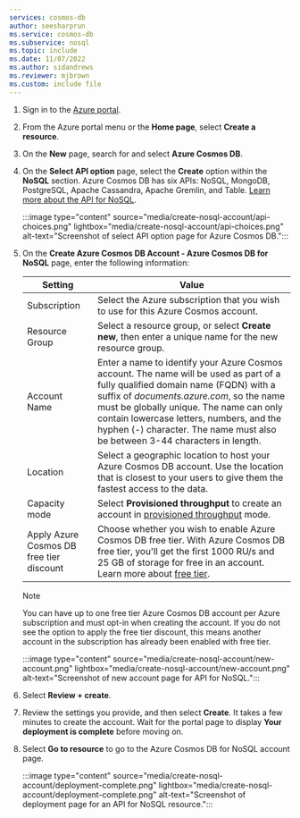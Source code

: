 ```yaml
---
services: cosmos-db
author: seesharprun
ms.service: cosmos-db
ms.subservice: nosql
ms.topic: include
ms.date: 11/07/2022
ms.author: sidandrews
ms.reviewer: mjbrown
ms.custom: include file
---
```


1. Sign in to the [Azure portal](https://portal.azure.com).

1. From the Azure portal menu or the **Home page**, select **Create a resource**.

1. On the **New** page, search for and select **Azure Cosmos DB**.

1. On the **Select API option** page, select the **Create** option within the **NoSQL** section. Azure Cosmos DB has six APIs: NoSQL, MongoDB, PostgreSQL, Apache Cassandra, Apache Gremlin, and Table. [Learn more about the API for NoSQL](../nosql/index.yml).

   :::image type="content" source="media/create-nosql-account/api-choices.png" lightbox="media/create-nosql-account/api-choices.png" alt-text="Screenshot of select API option page for Azure Cosmos DB.":::

1. On the **Create Azure Cosmos DB Account - Azure Cosmos DB for NoSQL** page, enter the following information:

   | Setting | Value |
   | --- | --- |
   | Subscription | Select the Azure subscription that you wish to use for this Azure Cosmos account. |
   | Resource Group | Select a resource group, or select **Create new**, then enter a unique name for the new resource group. |
   | Account Name | Enter a name to identify your Azure Cosmos account. The name will be used as part of a fully qualified domain name (FQDN) with a suffix of *documents.azure.com*, so the name must be globally unique. The name can only contain lowercase letters, numbers, and the hyphen (-) character. The name must also be between 3-44 characters in length. |
   | Location | Select a geographic location to host your Azure Cosmos DB account. Use the location that is closest to your users to give them the fastest access to the data. |
   | Capacity mode | Select **Provisioned throughput** to create an account in [provisioned throughput](../set-throughput.md) mode. |
   | Apply Azure Cosmos DB free tier discount | Choose whether you wish to enable Azure Cosmos DB free tier. With Azure Cosmos DB free tier, you'll get the first 1000 RU/s and 25 GB of storage for free in an account. Learn more about [free tier](https://azure.microsoft.com/pricing/details/cosmos-db/). |

   > [!NOTE]
   > You can have up to one free tier Azure Cosmos DB account per Azure subscription and must opt-in when creating the account. If you do not see the option to apply the free tier discount, this means another account in the subscription has already been enabled with free tier.

   :::image type="content" source="media/create-nosql-account/new-account.png" lightbox="media/create-nosql-account/new-account.png" alt-text="Screenshot of new account page for API for NoSQL.":::

1. Select **Review + create**.

1. Review the settings you provide, and then select **Create**. It takes a few minutes to create the account. Wait for the portal page to display **Your deployment is complete** before moving on.

1. Select **Go to resource** to go to the Azure Cosmos DB for NoSQL account page.

   :::image type="content" source="media/create-nosql-account/deployment-complete.png" lightbox="media/create-nosql-account/deployment-complete.png" alt-text="Screenshot of deployment page for an API for NoSQL resource.":::
